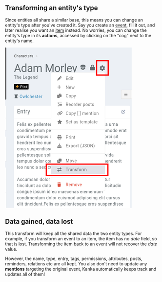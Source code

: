 
## Transforming an entity's type

Since entities all share a similar base, this means you can change an entity's type after you've created it. Say you create an [event](entities/events), fill it out, and later realise you want an [item](entities/items) instead. No worries, you can change the entity's type in its **actions**, accessed by clicking on the "cog" next to the entity's name.

![Transforming an entity](img/transform.png)

## Data gained, data lost

This transform will keep all the shared data the two entity types. For example, if you transform an event to an item, the item has no _date_ field, so that is lost. Transforming the item back to an event will not recover the _date_ value.

However, the name, type, entry, tags, permissions, attributes, posts, reminders, relations etc are all kept. You also don't need to update any **mentions** targeting the original event, Kanka automatically keeps track and updates all of them!